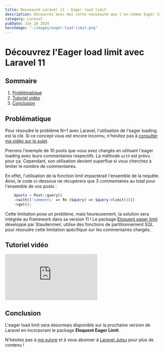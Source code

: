 ```yaml
---
title: Nouveauté Laravel 11 - Eager load limit
description: Découvrez avec moi cette nouveauté que l'on nomme Eager load limit.
category: Laravel
pubDate: Jan 20 2024
heroImage: "./images/eager-load-limit.png"
---
```


# Découvrez l'Eager load limit avec Laravel 11

## Sommaire
1. [Problèmatique](#problematique)
2. [Tutoriel vidéo](#tutorielvideo)
3. [Conclusion](#conclusion)

## Problématique <a name="problematique"></a>

Pour résoudre le problème N+1 avec Laravel, l'utilisation de l'eager loading est la clé. Si ce concept vous est encore inconnu, n'hésitez pas à [consulter ma vidéo sur le sujet](https://youtu.be/WhQb5jo5Sm0).

Prenons l'exemple de 10 posts que vous avez chargés en utilisant l'eager loading avec leurs commentaires respectifs. La méthode `with` est prévu pour ça. Cependant, son utilisation devient superflue si vous cherchez à limiter le nombre de commentaires.

En effet, l'utilisation de la fonction limit impacterait l'ensemble de la requête. Ainsi, le code ci-dessous ne récupérera que 3 commentaires au total pour l'ensemble de vos posts :

```php
    $posts = Post::query()
    ->with(['comments' => fn ($query) => $query->limit(3)])
    ->get();
```

Cette limitation pose un problème, mais heureusement, la solution sera intégrée au framework dans sa version 11 ! Le package [Eloquent eager limit](https://github.com/staudenmeir/eloquent-eager-limit) développé par Staudenmeir, utilise des fonctions de partitionnement SQL pour résoudre cette limitation spécifique sur les commentaires chargés.

## Tutoriel vidéo <a name="tutorielvideo"></a>

<iframe class="w-full aspect-video rounded-md" src="https://www.youtube.com/embed/XNqAZMgmiLo" frameborder="0" allowfullscreen></iframe>

## Conclusion <a name="conclusion"></a>

L'eager load limit sera desormais disponible sur la prochaine version de Laravel en incorporant le package **Eloquent Eager Limit**.

N'hésitez pas à [me suivre](https://twitter.com/LaravelJutsu) et à vous abonner à [Laravel Jutsu](https://www.youtube.com/@LaravelJutsu) pour plus de contenu !